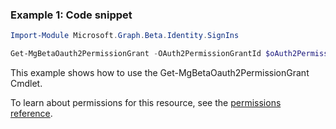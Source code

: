 ### Example 1: Code snippet

```powershellImport-Module Microsoft.Graph.Beta.Identity.SignIns

Get-MgBetaOauth2PermissionGrant -OAuth2PermissionGrantId $oAuth2PermissionGrantId
```
This example shows how to use the Get-MgBetaOauth2PermissionGrant Cmdlet.
To learn about permissions for this resource, see the [permissions reference](/graph/permissions-reference).

